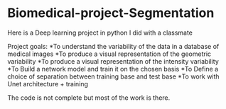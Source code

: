 # Biomedical-project-Segmentation
Here is a Deep learning project in python I did with a classmate

Project goals:
*To understand the variability of the data in a database of medical images 
*To produce a visual representation of the geometric variability 
*To produce a visual representation of the intensity variability
*To Build a network model and train it on the chosen basis
*To Define a choice of separation between training base and test base
*To work with Unet architecture + training

The code is not complete but most of the work is there.
